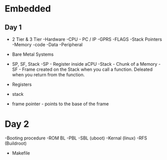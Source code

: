 # Embedded
## Day 1
- 2 Tier & 3 Tier
-Hardware
    -CPU
        - PC / IP
        -GPRS
        -FLAGS
        -Stack Pointers
    -Memory
        -code
        -Data
        -Peripheral
    
- Bare Metal Systems
- SP, SF, Stack
    -SP - Register inside aCPU
    -Stack - Chunk of a Memory
    -SF - Frame created on the Stack when you call a function.
    Deleated when you return from the function.
- Registers
- stack 
- frame pointer - points to the base of the frame
# Day 2

-Booting procedure -ROM BL -PBL -SBL (uboot) -Kernal (linux) -RFS (Buildroot)

   - Makefile
